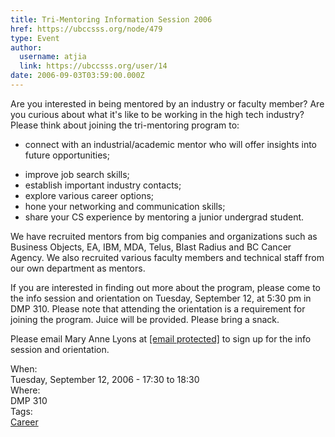 ```yaml
---
title: Tri-Mentoring Information Session 2006 
href: https://ubccsss.org/node/479
type: Event
author:
  username: atjia
  link: https://ubccsss.org/user/14
date: 2006-09-03T03:59:00.000Z
---
```


<div class="field field-name-body field-type-text-with-summary field-label-hidden"><div class="field-items"><div class="field-item even"><p>Are you interested in being mentored by an industry or faculty member?  Are you curious about what it&apos;s like to be working in the high tech industry?  Please think about joining the tri-mentoring program to:</p>
<ul>
<li>connect with an industrial/academic mentor who will offer insights into future opportunities; <p></p>
</li><li>improve job search skills;
</li><li>establish important industry contacts;
</li><li>explore various career options;
</li><li>hone your networking and communication skills;
</li><li>share your CS experience by mentoring a junior undergrad student.</li></ul>
<p>We have recruited mentors from big companies and organizations such as Business Objects, EA, IBM, MDA, Telus, Blast Radius and BC Cancer Agency.  We also recruited various faculty members and technical staff from our own department as mentors.  </p>
<p>If you are interested in finding out more about the program, please come to the info session and orientation on Tuesday, September 12, at 5:30 pm in DMP 310.  Please note that attending the orientation is a requirement for joining the program.  Juice will be provided.  Please bring a snack. </p>
<p>Please email Mary Anne Lyons at <a href="/cdn-cgi/l/email-protection#5d312432332e301d3e2e73283f3e733e3c"><span class="__cf_email__" data-cfemail="7e120711100d133e1d0d500b1c1d501d1f">[email&#xA0;protected]</span></a> to sign up for the info session and orientation. </p>
<!--break--></div></div></div><div class="field field-name-field-dates field-type-datetime field-label-above"><div class="field-label">When:&#xA0;</div><div class="field-items"><div class="field-item even"><span class="date-display-single">Tuesday, September 12, 2006 - <span class="date-display-range"><span class="date-display-start">17:30</span> to <span class="date-display-end">18:30</span></span></span></div></div></div><div class="field field-name-field-location field-type-text field-label-above"><div class="field-label">Where:&#xA0;</div><div class="field-items"><div class="field-item even">DMP 310</div></div></div>    <footer>
    <div class="field field-name-field-tags field-type-taxonomy-term-reference field-label-above"><div class="field-label">Tags:&#xA0;</div><div class="field-items"><div class="field-item even"><a href="/career">Career</a></div></div></div>      </footer>